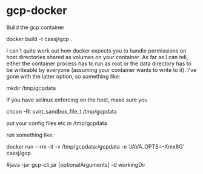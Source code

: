 # gcp-docker

Build the gcp container

docker build -t cassj/gcp .

I can't quite work out how docker expects you to handle permissions on host directories shared as volumes
on your container. As far as I can tell, either the container process has to run as root or the data directory
has to be writeable by everyone (assuming your container wants to write to it). I've gone with the latter option, so something like:

   mkdir /tmp/gcpdata

If you have selinux enforcing on the host, make sure you 

   chcon -Rt svirt_sandbox_file_t /tmp/gcpdata

put your config files etc in /tmp/gcpdata

run something like:
 
  docker run --rm -it -v /tmp/gcpdata:/gcpdata  -e 'JAVA_OPTS=-Xmx8G' cassj/gcp 



#java -jar gcp-cli.jar [optionalArguments] -d workingDir

